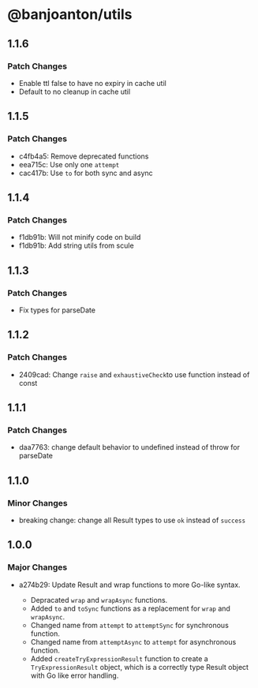 # @banjoanton/utils

## 1.1.6

### Patch Changes

- Enable ttl false to have no expiry in cache util
- Default to no cleanup in cache util

## 1.1.5

### Patch Changes

- c4fb4a5: Remove deprecated functions
- eea715c: Use only one `attempt`
- cac417b: Use `to` for both sync and async

## 1.1.4

### Patch Changes

- f1db91b: Will not minify code on build
- f1db91b: Add string utils from scule

## 1.1.3

### Patch Changes

- Fix types for parseDate

## 1.1.2

### Patch Changes

- 2409cad: Change `raise` and `exhaustiveCheck`to use function instead of const

## 1.1.1

### Patch Changes

- daa7763: change default behavior to undefined instead of throw for parseDate

## 1.1.0

### Minor Changes

- breaking change: change all Result types to use `ok` instead of `success`

## 1.0.0

### Major Changes

- a274b29: Update Result and wrap functions to more Go-like syntax.

  - Depracated `wrap` and `wrapAsync` functions.
  - Added `to` and `toSync` functions as a replacement for `wrap` and `wrapAsync`.
  - Changed name from `attempt` to `attemptSync` for synchronous function.
  - Changed name from `attemptAsync` to `attempt` for asynchronous function.
  - Added `createTryExpressionResult` function to create a `TryExpressionResult` object, which is a correctly type Result object with Go like error handling.
